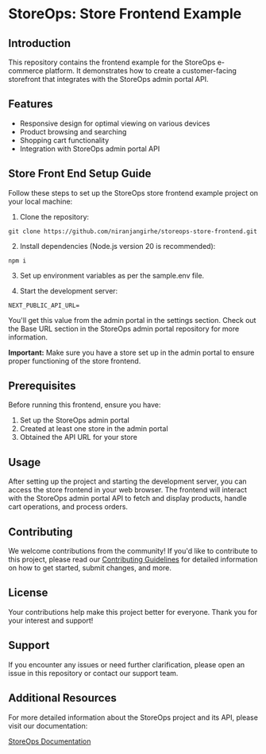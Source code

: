 # StoreOps: Store Frontend Example

## Introduction

This repository contains the frontend example for the StoreOps e-commerce platform. It demonstrates how to create a customer-facing storefront that integrates with the StoreOps admin portal API.

## Features

- Responsive design for optimal viewing on various devices
- Product browsing and searching
- Shopping cart functionality
- Integration with StoreOps admin portal API

## Store Front End Setup Guide

Follow these steps to set up the StoreOps store frontend example project on your local machine:

1. Clone the repository:

```
git clone https://github.com/niranjangirhe/storeops-store-frontend.git
```

2. Install dependencies (Node.js version 20 is recommended):

```
npm i
```

3. Set up environment variables as per the sample.env file.

4. Start the development server:

```
NEXT_PUBLIC_API_URL=
```

You'll get this value from the admin portal in the settings section. Check out the Base URL section in the StoreOps admin portal repository for more information.

**Important:** Make sure you have a store set up in the admin portal to ensure proper functioning of the store frontend.

## Prerequisites

Before running this frontend, ensure you have:

1. Set up the StoreOps admin portal
2. Created at least one store in the admin portal
3. Obtained the API URL for your store

## Usage

After setting up the project and starting the development server, you can access the store frontend in your web browser. The frontend will interact with the StoreOps admin portal API to fetch and display products, handle cart operations, and process orders.

## Contributing

We welcome contributions from the community! If you'd like to contribute to this project, please read our [Contributing Guidelines](CONTRIBUTING.md) for detailed information on how to get started, submit changes, and more.

## License

Your contributions help make this project better for everyone. Thank you for your interest and support!

## Support

If you encounter any issues or need further clarification, please open an issue in this repository or contact our support team.

## Additional Resources

For more detailed information about the StoreOps project and its API, please visit our documentation:

[StoreOps Documentation](https://storeops-admin.vercel.app/docs)
